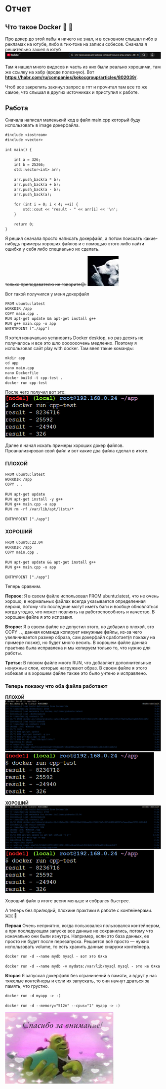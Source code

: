 # Отчет

## Что такое Docker :raised_eyebrow: :thinking:

Про докер до этой лабы я ничего не знал, и в основном слышал либо в рекламах на ютубе, либо в тик-токе на записи собесов. Сначала я решительно зашел в ютуб
![photo](./images/youtube.png)

Там я нашел много видосов и часть из них были реально хорошими, там же ссылку на хабр (вроде полезную). Вот **https://habr.com/ru/companies/kokocgroup/articles/802039/**.

Чтоб все закрепить закинул запрос в гпт и прочитал там все то же самое, что слышал в других источниках и приступил к работе.

## Работа

Сначала написал маленький код в файл main.cpp который буду использовать в image докерфайла.
```
#include <iostream>
#include <vector>

int main() {

    int a = 326;
    int b = 25266;
    std::vector<int> arr;

    arr.push_back(a * b);
    arr.push_back(a + b);
    arr.push_back(a - b);
    arr.push_back(a);

    for (int i = 0; i < 4; ++i) {
        std::cout << "result - " << arr[i] << '\n';
    }
    
    return 0;
}
```

Я решил сначала просто написать докерфайл, а потом поискать какие-нибудь примеры хороших файлов и с помощью этого либо найти ошибки у себя либо специально их сделать.

~~только преподавателю не говорите😉:~~
<img src="./images/chshsh.jpg" alt="photo" width="100"/>

Вот такой получился у меня докерфайл
```
FROM ubuntu:latest
WORKDIR /app
COPY main.cpp .
RUN apt-get update && apt-get install g++ 
RUN g++ main.cpp -o app
ENTRYPOINT ["./app"]
```

Я хотел изначально установить Docker desktop, но раз десять не получалось и все это шло ооооооочень медленно. Поэтому я использовал сайт play with docker.
Там ввел такие команды:
```
mkdir app
cd app
nano main.cpp
nano Dockerfile
docker build -t cpp-test .
docker run cpp-test
```
После чего получил вот это:
![photo](./images/doc1.png)


Далее я начал искать примеры хороших докер файлов. Проанализировал свой файл и вот какие два файла сделал в итоге. 
### ПЛОХОЙ
```
FROM ubuntu:latest
WORKDIR /app
COPY . .

RUN apt-get update
RUN apt-get install -y g++
RUN g++ main.cpp -o app
RUN rm -rf /var/lib/apt/lists/*

ENTRYPOINT ["./app"]
```
### ХОРОШИЙ
```
FROM ubuntu:22.04
WORKDIR /app
COPY main.cpp .

RUN apt-get update && apt-get install g++ 
RUN g++ main.cpp -o app

ENTRYPOINT ["./app"]
```

Теперь сравним.

**Первое:**
Я в своем файле использовал FROM ubuntu:latest, что не очень хорошо, в нормальных файлах всегда указывается определенная версия, потому что последние могут иметь баги и вообще обновляться когда угодно, что может повлиять на работоспособноть и качество. В хорошем файле я это исправил.

**Второе:**
Я в своем файле не допустил этого, но добавил в плохой, это COPY . ., данная команда копирует ненужные файлы, из-за чего увеличивается размер образа, сам докерфайл сработает(я покажу на примере позже), но будет много весить. В хорошем файле данная практика была исправлена и мы копируем только то, что нужно для работы.

**Третье:**
В плохом файле много RUN, что добавляет дополнительные ненужные слои, которые нагружают образ. В своем файле я этого избежал и в хорошем файле также это было учтено и исправлено.


### Теперь покажу что оба файла работают
**ПЛОХОЙ**
![photo](./images/doc22.png)
![photo](./images/doc1.png)


**ХОРОШИЙ**
![photo](./images/doc44.png)
![photo](./images/doc1.png)

Хороший файл в итоге весил меньше и собрался быстрее.

А теперь без прилюдий, плохиие практики в работе с контейнерами. 🇦🇨 🎱

**Первая**
Очень неприятно, когда пользовался пользовался контейнером, а при последующем запуске все данные не сохранились, потому что изначально они были изнутри. Например, если это база данных, ее просто не будет после перезапуска. Решается всё просто — нужно использовать volume, то есть хранить данные снаружи контейнера.
```
docker run -d --name mydb mysql - вот это бяка

docker run -d --name mydb -v mydata:/var/lib/mysql mysql - это не бяка
```

**Вторая**
Я запускал докерфайл без ограничений в памяти, а вдруг у нас тяжелые контейнеры и если их запускать, то они начнут драться за память, что грустно.
```
docker run -d myapp -> :(

docker run -d --memory="512m" --cpus="1" myapp -> :)
```



<img src="./images/shrek_is_love_shrek_is_life.jpg" alt="photo" width="350"/>
